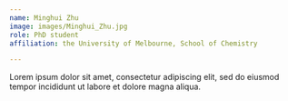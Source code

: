 ```yaml
---
name: Minghui Zhu
image: images/Minghui_Zhu.jpg 
role: PhD student
affiliation: the University of Melbourne, School of Chemistry

---
```


Lorem ipsum dolor sit amet, consectetur adipiscing elit, sed do eiusmod tempor incididunt ut labore et dolore magna aliqua.
